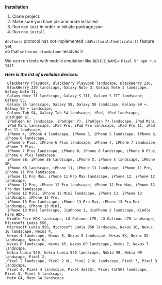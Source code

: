 **Installation**

1. Clone project.
2. Make sure you have jdk and node installed.
3. Run `npm init` in order to initiate package.json
3. Run `npm install`



`devtools` protocol has not implemented `addVirtualAuthenticator()` feature yet,   
so that `selenium-standalone` resolves it   

We can run tests with mobile emulation like `DEVICE_NAME='Pixel 5' npm run test`

***Here is the list of available devices:***   
```
 Blackberry PlayBook, Blackberry PlayBook landscape, BlackBerry Z30,
 BlackBerry Z30 landscape, Galaxy Note 3, Galaxy Note 3 landscape, Galaxy Note II,
 Galaxy Note II landscape, Galaxy S III, Galaxy S III landscape, Galaxy S5,
 Galaxy S5 landscape, Galaxy S8, Galaxy S8 landscape, Galaxy S9 +, Galaxy S9 + landscape,
 Galaxy Tab S4, Galaxy Tab S4 landscape, iPad, iPad landscape, iPad(gen 6),
 iPad(gen 6) landscape, iPad(gen 7), iPad(gen 7) landscape, iPad Mini,
 iPad Mini landscape, iPad Pro, iPad Pro landscape, iPad Pro 11, iPad Pro 11 landscape,
 iPhone 4, iPhone 4 landscape, iPhone 5, iPhone 5 landscape, iPhone 6, iPhone 6 landscape,
 iPhone 6 Plus, iPhone 6 Plus landscape, iPhone 7, iPhone 7 landscape, iPhone 7 Plus,
 iPhone 7 Plus landscape, iPhone 8, iPhone 8 landscape, iPhone 8 Plus, iPhone 8 Plus landscape,
 iPhone SE, iPhone SE landscape, iPhone X, iPhone X landscape, iPhone XR,
 iPhone XR landscape, iPhone 11, iPhone 11 landscape, iPhone 11 Pro, iPhone 11 Pro landscape,
 iPhone 11 Pro Max, iPhone 11 Pro Max landscape, iPhone 12, iPhone 12 landscape,
 iPhone 12 Pro, iPhone 12 Pro landscape, iPhone 12 Pro Max, iPhone 12 Pro Max landscape,
 iPhone 12 Mini, iPhone 12 Mini landscape, iPhone 13, iPhone 13 landscape, iPhone 13 Pro,
 iPhone 13 Pro landscape, iPhone 13 Pro Max, iPhone 13 Pro Max landscape, iPhone 13 Mini,
 iPhone 13 Mini landscape, JioPhone 2, JioPhone 2 landscape, Kindle Fire HDX,
 Kindle Fire HDX landscape, LG Optimus L70, LG Optimus L70 landscape, Microsoft Lumia 550,
 Microsoft Lumia 950, Microsoft Lumia 950 landscape, Nexus 10, Nexus 10 landscape, Nexus 4,
 Nexus 4 landscape, Nexus 5, Nexus 5 landscape, Nexus 5X, Nexus 5X landscape, Nexus 6,
 Nexus 6 landscape, Nexus 6P, Nexus 6P landscape, Nexus 7, Nexus 7 landscape, 
 Nokia Lumia 520, Nokia Lumia 520 landscape, Nokia N9, Nokia N9 landscape, Pixel 2, 
 Pixel 2 landscape, Pixel 2 XL, Pixel 2 XL landscape, Pixel 3, Pixel 3 landscape, 
 Pixel 4, Pixel 4 landscape, Pixel 4a(5G), Pixel 4a(5G) landscape, Pixel 5, Pixel 5 landscape, 
 Moto G4, Moto G4 landscape
```